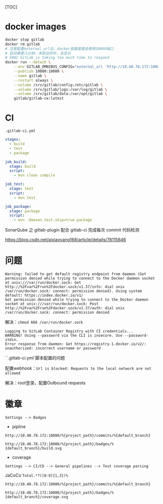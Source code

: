 [TOC]

# docker images

```bash
docker stop gitlab
docker rm gitlab
# 注意配置external_url后，docker容器里面会使用10080端口
# 启动需要几分钟，未启动完毕，会显示
# 5002 GitLab is taking too much time to respond
docker run --detach \
    --env GITLAB_OMNIBUS_CONFIG="external_url 'http://10.48.78.172:10080/'; gitlab_rails['lfs_enabled'] = true;" \
    --publish 10080:10080 \
    --name gitlab \
    --restart always \
    --volume /srv/gitlab/config:/etc/gitlab \
    --volume /srv/gitlab/logs:/var/log/gitlab \
    --volume /srv/gitlab/data:/var/opt/gitlab \
    gitlab/gitlab-ce:latest

```

# CI

`.gitlab-ci.yml`

```yml
stages:
  - build
  - test
  - package

job_build:
  stage: build
  script:
    - mvn clean compile

job_test:
  stage: test
  script:
    - mvn test

job_package:
  stage: package
  script:
    - mvn -Dmaven.test.skip=true package
```

SonarQube 之 gitlab-plugin 配合 gitlab-ci 完成每次 commit 代码检测

https://blog.csdn.net/aixiaoyang168/article/details/78115646



# 问题

```
Warning: failed to get default registry endpoint from daemon (Got permission denied while trying to connect to the Docker daemon socket at unix:///var/run/docker.sock: Get http://%2Fvar%2Frun%2Fdocker.sock/v1.37/info: dial unix /var/run/docker.sock: connect: permission denied). Using system default: https://index.docker.io/v1/
Got permission denied while trying to connect to the Docker daemon socket at unix:///var/run/docker.sock: Post http://%2Fvar%2Frun%2Fdocker.sock/v1.37/auth: dial unix /var/run/docker.sock: connect: permission denied
```

解决：`chmod 666 /var/run/docker.sock`

```
Logging to GitLab Container Registry with CI credentials...
WARNING! Using --password via the CLI is insecure. Use --password-stdin.
Error response from daemon: Get https://registry-1.docker.io/v2/: unauthorized: incorrect username or password
```

``.gitlab-ci.yml`脚本配置的问题



配置webhook：`Url is blocked: Requests to the local network are not allowed`

解决：root登录，配置Outbound requests



# 徽章

`Settings --> Badges`

- pipline

`http://10.48.78.172:10080/%{project_path}/commits/%{default_branch}`

`http://10.48.78.172:10080/%{project_path}/badges/%{default_branch}/build.svg`

- coverage

`Settings --> CI/CD --> General pipelines --> Test coverage parsing`  

JaCoCo `Total.*?([0-9]{1,3})%`

`http://10.48.78.172:10080/%{project_path}/commits/%{default_branch}`

`http://10.48.78.172:10080/%{project_path}/badges/%{default_branch}/coverage.svg`


